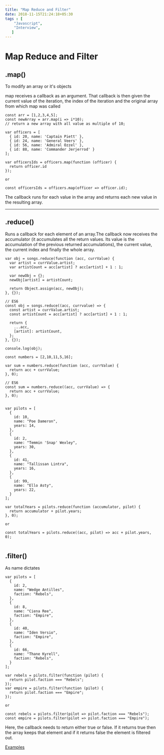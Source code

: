 ```yaml
---
title: "Map Reduce and Filter"
date: 2018-11-15T21:24:18+05:30
tags : [
    "Javascript",
    "Interview",
   ]
---
```


# Map Reduce and Filter

## .map()

To modify an array or it's objects

map receives a callback as an argument. That callback is then given the current value of the iteration, the index of the iteration and the original array from which map was called

```
const arr = [1,2,3,4,5];
const newArray = arr.map(i => i*10);
// return a new array with all value as multiple of 10;
```

```
var officers = [
  { id: 20, name: 'Captain Piett' },
  { id: 24, name: 'General Veers' },
  { id: 56, name: 'Admiral Ozzel' },
  { id: 88, name: 'Commander Jerjerrod' }
];

var officersIds = officers.map(function (officer) {
  return officer.id
});

or 

const officersIds = officers.map(officer => officer.id);

```
The callback runs for each value in the array and returns each new value in the resulting array.

---
## .reduce()

Runs a callback for each element of an array.The callback now receives the accumulator (it accumulates all the return values. Its value is the accumulation of the previous returned accumulations), the current value, the current index and finally the whole array.

```
var obj = songs.reduce(function (acc, currValue) {
  var artist = currValue.artist;
  var artistCount = acc[artist] ? acc[artist] + 1 : 1;
  
  var newObj = {};
  newObj[artist] = artistCount;
  
  return Object.assign(acc, newObj);
}, {});

// ES6
const obj = songs.reduce((acc, currvalue) => {
  const artist = currValue.artist;
  const artistCount = acc[artist] ? acc[artist] + 1 : 1;
  
  return {
    ...acc,
    [artist]: artistCount,
  };
}, {});

console.log(obj); 
```

```
const numbers = [2,10,11,5,16];

var sum = numbers.reduce(function (acc, currValue) {
  return acc + currValue;
}, 0);

// ES6
const sum = numbers.reduce((acc, currValue) => {
  return acc + currValue;
}, 0);


```

```
var pilots = [
  {
    id: 10,
    name: "Poe Dameron",
    years: 14,
  },
  {
    id: 2,
    name: "Temmin 'Snap' Wexley",
    years: 30,
  },
  {
    id: 41,
    name: "Tallissan Lintra",
    years: 16,
  },
  {
    id: 99,
    name: "Ello Asty",
    years: 22,
  }
];

var totalYears = pilots.reduce(function (accumulator, pilot) {
  return accumulator + pilot.years;
}, 0);

or

const totalYears = pilots.reduce((acc, pilot) => acc + pilot.years, 0);


```



## .filter()

As name dictates

```
var pilots = [
  {
    id: 2,
    name: "Wedge Antilles",
    faction: "Rebels",
  },
  {
    id: 8,
    name: "Ciena Ree",
    faction: "Empire",
  },
  {
    id: 40,
    name: "Iden Versio",
    faction: "Empire",
  },
  {
    id: 66,
    name: "Thane Kyrell",
    faction: "Rebels",
  }
];

var rebels = pilots.filter(function (pilot) {
  return pilot.faction === "Rebels";
});
var empire = pilots.filter(function (pilot) {
  return pilot.faction === "Empire";
});

or

const rebels = pilots.filter(pilot => pilot.faction === "Rebels");
const empire = pilots.filter(pilot => pilot.faction === "Empire");

```

Here, the callback needs to return either true or false. If it returns true then the array keeps that element and if it returns false the element is filtered out.


[Examples](https://medium.com/@joomiguelcunha/learn-map-filter-and-reduce-in-javascript-ea59009593c4)